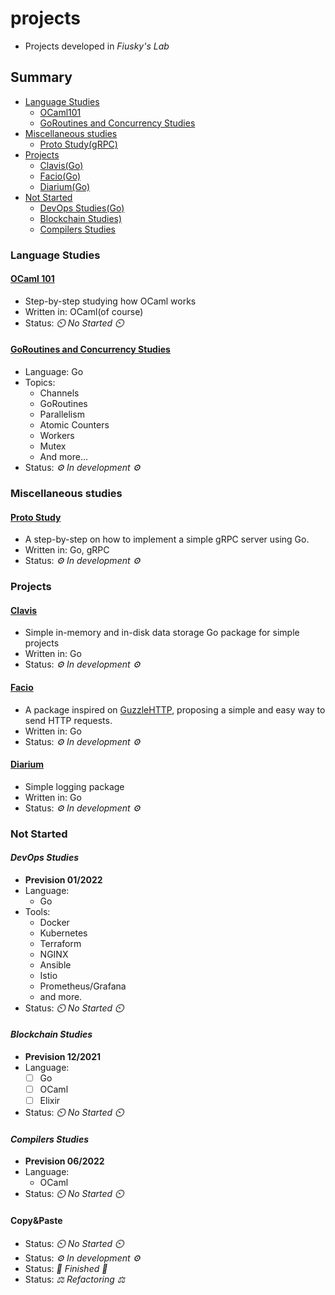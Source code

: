 # projects
- Projects developed in _Fiusky's Lab_

## Summary
- [Language Studies](#language-studies)
    - [OCaml101](#ocaml-101)
    - [GoRoutines and Concurrency Studies](#goroutines-and-concurrency-studies)
- [Miscellaneous studies](#miscellaneous-studies)
    - [Proto Study(gRPC)](proto-study)
- [Projects](#projects)
    - [Clavis(Go)](#clavis)
    - [Facio(Go)](#facio)
    - [Diarium(Go)](#diarium)
- [Not Started](#not-started)
    - [DevOps Studies(Go)](#devops-studies)
    - [Blockchain Studies)](#blockchain-studies)
    - [Compilers Studies](#compilers-studies)

### Language Studies

#### [OCaml 101](https://github.com/fiuskylab/ocaml101)
- Step-by-step studying how OCaml works
- Written in: OCaml(of course)
- Status: _⏲️ No Started ⏲️_

#### [GoRoutines and Concurrency Studies](https://github.com/fiuskylab/go-routines101)
- Language: Go
- Topics:
    - Channels
    - GoRoutines
    - Parallelism
    - Atomic Counters
    - Workers
    - Mutex
    - And more...
- Status: _⚙️ In development ⚙️_

### Miscellaneous studies

#### [Proto Study](https://github.com/fiuskylab/proto-study)
- A step-by-step on how to implement a simple gRPC server using Go.
- Written in: Go, gRPC
- Status: _⚙️ In development ⚙️_

### Projects

#### [Clavis](https://github.com/fiuskylab/clavis)
- Simple in-memory and in-disk data storage Go package for simple projects
- Written in: Go
- Status: _⚙️ In development ⚙️_

#### [Facio](https://github.com/fiuskylab/facio-http)
- A package inspired on [GuzzleHTTP](https://docs.guzzlephp.org/en/stable/), proposing a simple and easy way to send HTTP requests.
- Written in: Go
- Status: _⚙️ In development ⚙️_

#### [Diarium](https://github.com/fiuskylab/diarium)
- Simple logging package
- Written in: Go
- Status: _⚙️ In development ⚙️_

### Not Started

#### _DevOps Studies_
- __Prevision 01/2022__
- Language:
  - Go
- Tools:
  - Docker
  - Kubernetes
  - Terraform
  - NGINX
  - Ansible
  - Istio
  - Prometheus/Grafana
  - and more.
- Status: _⏲️ No Started ⏲️_

#### _Blockchain Studies_
- __Prevision 12/2021__
- Language:
  - [ ] Go
  - [ ] OCaml
  - [ ] Elixir
- Status: _⏲️ No Started ⏲️_

#### _Compilers Studies_
-  __Prevision 06/2022__
- Language:
  - OCaml
- Status: _⏲️ No Started ⏲️_

#### Copy&Paste
- Status: _⏲️ No Started ⏲️_
- Status: _⚙️ In development ⚙️_
- Status: _🎉 Finished 🎉_
- Status: _⚖️ Refactoring ⚖️_
